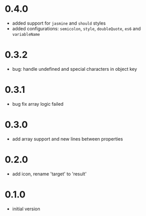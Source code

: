 

# 0.4.0

- added support for `jasmine` and `should` styles
- added configurations: `semicolon`, `style`, `doubleQuote`, `es6` and `variableName`

# 0.3.2
- bug: handle undefined and special characters in object key

# 0.3.1
- bug fix array logic failed

# 0.3.0
- add array support and new lines between properties

# 0.2.0
- add icon, rename 'target' to 'result'

# 0.1.0
- initial version